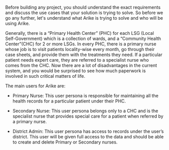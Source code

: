 Before building any project, you should understand the exact requirements and discuss the use cases that your solution is trying to solve. So before we go any further, let's understand what Arike is trying to solve and who will be using Arike.

Generally, there is a “Primary Health Center” (PHC) for each LSG (Local Self-Government) which is a collection of wards, and a “Community Health Center”(CHC) for 2 or more LSGs. In every PHC, there is a primary nurse whose job is to visit patients locality-wise every month, go through their case sheets, and provide them with the treatments they need. If a particular patient needs expert care, they are referred to a specialist nurse who comes from the CHC. Now there are a lot of disadvantages in the current system, and you would be surprised to see how much paperwork is involved in such critical matters of life.

The main users for Arike are:

- Primary Nurse:
  This user persona is responsible for maintaining all the health records for a particular patient under their PHC.

- Secondary Nurse:
  This user persona belongs only to a CHC and is the specialist nurse that provides special care for a patient when referred by a primary nurse.

- District Admin:
  This user persona has access to records under the user’s district. This user will be given full access to the data and should be able to create and delete Primary or Secondary nurses.
